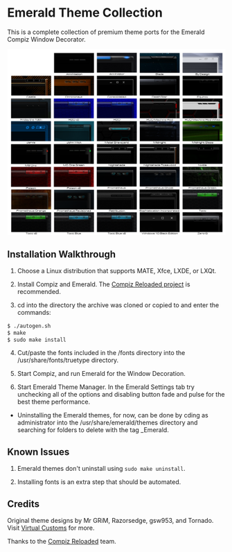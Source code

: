 Emerald Theme Collection
========================
This is a complete collection of premium theme ports for the Emerald Compiz Window Decorator.

![Emerald_Theme_Collection](https://github.com/OliverKurz/emerald-theme-collection/raw/master/images/Preview.png)

Installation Walkthrough
------------------------
1. Choose a Linux distribution that supports MATE, Xfce, LXDE, or LXQt.

2. Install Compiz and Emerald. The [Compiz Reloaded project](https://github.com/compiz-reloaded) is recommended.

3. cd into the directory the archive was cloned or copied to and enter the commands:

```
$ ./autogen.sh
$ make
$ sudo make install
```

4. Cut/paste the fonts included in the /fonts directory into the /usr/share/fonts/truetype directory.

5. Start Compiz, and run Emerald for the Window Decoration.

6. Start Emerald Theme Manager. In the Emerald Settings tab try unchecking all of the options and disabling button fade and pulse for the best theme performance.

* Uninstalling the Emerald themes, for now, can be done by cding as administrator into the /usr/share/emerald/themes directory and searching for folders to delete with the tag _Emerald.

Known Issues
------------
1. Emerald themes don't uninstall using `sudo make uninstall`.

2. Installing fonts is an extra step that should be automated.

Credits
--------
Original theme designs by Mr GRiM, Razorsedge, gsw953, and Tornado. Visit [Virtual Customs](http://virtualcustoms.net/forum.php) for more.

Thanks to the [Compiz Reloaded](https://github.com/compiz-reloaded) team.